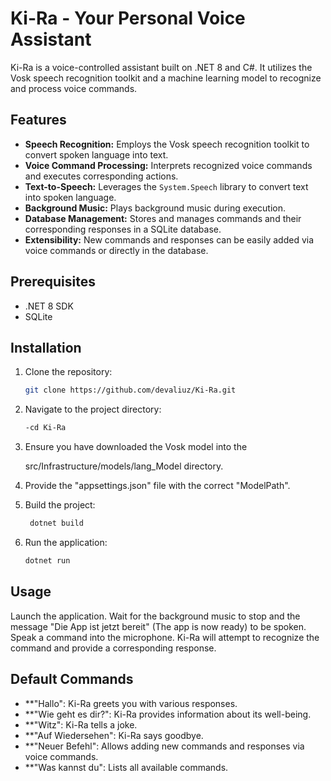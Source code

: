 # Ki-Ra - Your Personal Voice Assistant

Ki-Ra is a voice-controlled assistant built on .NET 8 and C#. It utilizes the Vosk speech recognition toolkit and a machine learning model to recognize and process voice commands.

## Features

* **Speech Recognition:** Employs the Vosk speech recognition toolkit to convert spoken language into text.
* **Voice Command Processing:** Interprets recognized voice commands and executes corresponding actions.
* **Text-to-Speech:** Leverages the `System.Speech` library to convert text into spoken language.
* **Background Music:** Plays background music during execution.
* **Database Management:** Stores and manages commands and their corresponding responses in a SQLite database.
* **Extensibility:** New commands and responses can be easily added via voice commands or directly in the database.

## Prerequisites

* .NET 8 SDK
* SQLite

## Installation

1. Clone the repository: 
   ```bash
   git clone https://github.com/devaliuz/Ki-Ra.git

2. Navigate to the project directory:
   ```bash
   -cd Ki-Ra
3. Ensure you have downloaded the Vosk model into the 

    src/Infrastructure/models/lang_Model
    directory.

4. Provide the "appsettings.json" file with the correct "ModelPath".

5. Build the project:
   ```bash
    dotnet build

6. Run the application:
   ```bash
   dotnet run

## Usage
Launch the application.
Wait for the background music to stop and the message "Die App ist jetzt bereit" (The app is now ready) to be spoken.
Speak a command into the microphone.
Ki-Ra will attempt to recognize the command and provide a corresponding response.

## Default Commands
* **"Hallo": Ki-Ra greets you with various responses.
* **"Wie geht es dir?": Ki-Ra provides information about its well-being.
* **"Witz": Ki-Ra tells a joke.
* **"Auf Wiedersehen": Ki-Ra says goodbye.
* **"Neuer Befehl": Allows adding new commands and responses via voice commands.
* **"Was kannst du": Lists all available commands.
